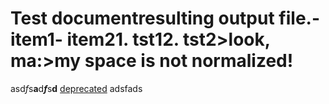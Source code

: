 # Test documentresulting output file.- item1- item21. tst12. tst2>look, ma:>my space is not normalized!
asd*f*s**a**d***f***s****d**** [deprecated](/power-platform) adsfads
